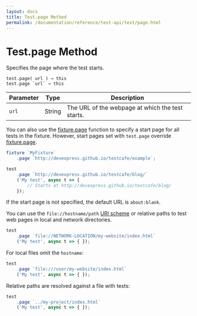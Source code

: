 ```yaml
---
layout: docs
title: Test.page Method
permalink: /documentation/reference/test-api/test/page.html
---
```

# Test.page Method

Specifies the page where the test starts.

```text
test.page( url ) → this
test.page `url` → this
```

Parameter | Type   | Description
--------- | ------ | ------------------------------------------------
`url`     | String | The URL of the webpage at which the test starts.

You can also use the [fixture.page](../fixture/page.md) function to specify a start page for all tests in the fixture. However, start pages set with `test.page` override [fixture.page](../fixture/page.md).

```js
fixture `MyFixture`
    .page `http://devexpress.github.io/testcafe/example`;

test
    .page `http://devexpress.github.io/testcafe/blog/`
    ('My test', async t => {
        // Starts at http://devexpress.github.io/testcafe/blog/
    });
```

If the start page is not specified, the default URL is `about:blank`.

You can use the `file://hostname/path` [URI scheme](https://en.wikipedia.org/wiki/File_URI_scheme) or relative paths to test web pages in local and network directories.

```js
test
    .page `file://NETWORK-LOCATION/my-website/index.html`
    ('My test', async t => { });
```

For local files omit the `hostname`:

```js
test
    .page `file:///user/my-website/index.html`
    ('My test', async t => { });
```

Relative paths are resolved against a file with tests:

```js
test
    .page `../my-project/index.html`
    ('My test', async t => { });
```
